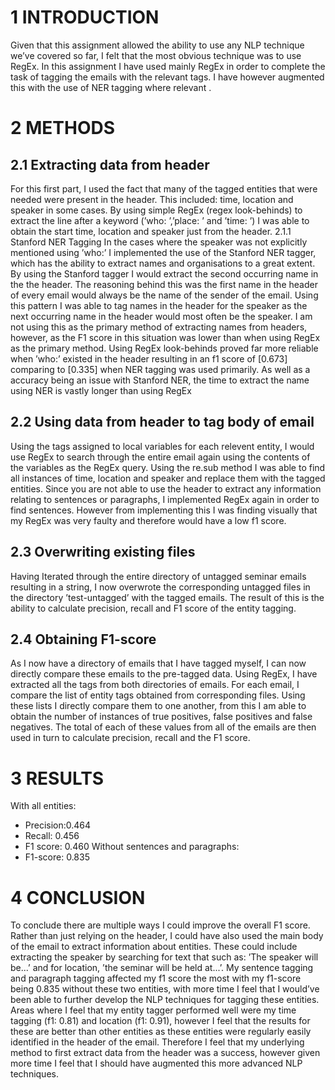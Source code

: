 # 1 INTRODUCTION

Given that this assignment allowed the ability to use any NLP technique
we’ve covered so far, I felt that the most obvious technique was to use
RegEx. In this assignment I have used mainly RegEx in order to complete
the task of tagging the emails with the relevant tags. I have however
augmented this with the use of NER tagging where relevant .

# 2 METHODS
## 2.1 Extracting data from header
For this first part, I used the fact that many of the tagged entities that
were needed were present in the header. This included: time, location
and speaker in some cases. By using simple RegEx (regex look-behinds)
to extract the line after a keyword (’who: ’,’place: ’ and ’time: ’) I was
able to obtain the start time, location and speaker just from the header.
2.1.1 Stanford NER Tagging In the cases where the speaker was not
explicitly mentioned using ’who:’ I implemented the use of the Stanford
NER tagger, which has the ability to extract names and organisations to
a great extent. By using the Stanford tagger I would extract the second
occurring name in the the header. The reasoning behind this was the first
name in the header of every email would always be the name of the sender
of the email. Using this pattern I was able to tag names in the header for
the speaker as the next occurring name in the header would most often be
the speaker.
I am not using this as the primary method of extracting names from
headers, however, as the F1 score in this situation was lower than when
using RegEx as the primary method. Using RegEx look-behinds proved
far more reliable when ’who:’ existed in the header resulting in an f1
score of [0.673] comparing to [0.335] when NER tagging was used
primarily. As well as a accuracy being an issue with Stanford NER, the
time to extract the name using NER is vastly longer than using RegEx
## 2.2 Using data from header to tag body of email
Using the tags assigned to local variables for each relevent entity, I would
use RegEx to search through the entire email again using the contents of
the variables as the RegEx query. Using the re.sub method I was able to
find all instances of time, location and speaker and replace them with the
tagged entities. Since you are not able to use the header to extract any
information relating to sentences or paragraphs, I implemented RegEx
again in order to find sentences. However from implementing this I was
finding visually that my RegEx was very faulty and therefore would have
a low f1 score.

## 2.3 Overwriting existing files
Having Iterated through the entire directory of untagged seminar emails
resulting in a string, I now overwrote the corresponding untagged files in
the directory ’test-untagged’ with the tagged emails. The result of this is
the ability to calculate precision, recall and F1 score of the entity tagging.

## 2.4 Obtaining F1-score
As I now have a directory of emails that I have tagged myself, I can now
directly compare these emails to the pre-tagged data. Using RegEx, I
have extracted all the tags from both directories of emails. For each email,
I compare the list of entity tags obtained from corresponding files. Using
these lists I directly compare them to one another, from this I am able to
obtain the number of instances of true positives, false positives and false
negatives. The total of each of these values from all of the emails are then
used in turn to calculate precision, recall and the F1 score.

# 3 RESULTS
With all entities:
- Precision:0.464
- Recall: 0.456
- F1 score: 0.460
Without sentences and paragraphs:
- F1-score: 0.835

# 4 CONCLUSION
To conclude there are multiple ways I could improve the overall F1 score.
Rather than just relying on the header, I could have also used the main
body of the email to extract information about entities. These could
include extracting the speaker by searching for text that such as: ’The
speaker will be...’ and for location, ’the seminar will be held at...’. My
sentence tagging and paragraph tagging affected my f1 score the most
with my f1-score being 0.835 without these two entities, with more time
I feel that I would’ve been able to further develop the NLP techniques for
tagging these entities.
Areas where I feel that my entity tagger performed well were my time
tagging (f1: 0.81) and location (f1: 0.91), however I feel that the results
for these are better than other entities as these entities were regularly
easily identified in the header of the email. Therefore I feel that my
underlying method to first extract data from the header was a success,
however given more time I feel that I should have augmented this more
advanced NLP techniques.

